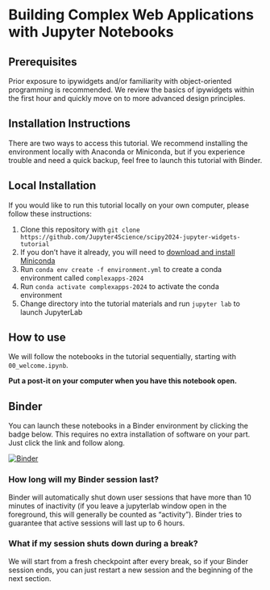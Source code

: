 # Building Complex Web Applications with Jupyter Notebooks

## Prerequisites

Prior exposure to ipywidgets and/or familiarity with object-oriented
programming is recommended. We review the basics of ipywidgets within
the first hour and quickly move on to more advanced design principles.

## Installation Instructions

There are two ways to access this tutorial. We recommend installing the
environment locally with Anaconda or Miniconda, but if you experience
trouble and need a quick backup, feel free to launch this tutorial with
Binder.

## Local Installation

If you would like to run this tutorial locally on your own computer,
please follow these instructions:

1.  Clone this repository with `git clone https://github.com/Jupyter4Science/scipy2024-jupyter-widgets-tutorial`
2.  If you don’t have it already, you will need to [download and install
    Miniconda](https://conda.io/projects/conda/en/latest/user-guide/install/index.html)
3.  Run `conda env create -f environment.yml` to create a conda
    environment called `complexapps-2024`
4.  Run `conda activate complexapps-2024` to activate the conda
    environment
5.  Change directory into the tutorial materials and run `jupyter lab` to launch JupyterLab

## How to use

We will follow the notebooks in the tutorial sequentially, starting with
`00_welcome.ipynb`.

**Put a post-it on your computer when you have this notebook open.**

## Binder

You can launch these notebooks in a Binder environment by clicking the
badge below. This requires no extra installation of software on your part. Just
click the link and follow along.

[![Binder](https://mybinder.org/badge_logo.svg)](https://mybinder.org/v2/gh/Jupyter4Science/scipy2024-jupyter-widgets-tutorial/tree/main/main?labpath=00_welcome.ipynb)

### How long will my Binder session last?

Binder will automatically shut down user sessions that have more than 10
minutes of inactivity (if you leave a jupyterlab window open in the
foreground, this will generally be counted as “activity”). Binder tries
to guarantee that active sessions will last up to 6 hours.

### What if my session shuts down during a break?

We will start from a fresh checkpoint after every break, so if your
Binder session ends, you can just restart a new session and the
beginning of the next section.
